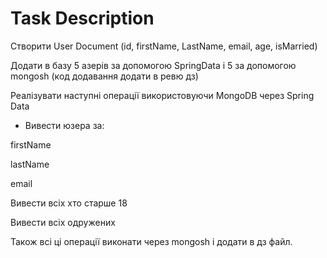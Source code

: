 # Task Description

Створити User Document (id, firstName, LastName, email, age, isMarried)



Додати в базу 5 азерів за допомогою SpringData i 5 за допомогою mongosh (код додавання додати в ревю дз)



Реалізувати наступні операції використовуючи MongoDB через Spring Data

- Вивести юзера за:

firstName

lastName

email



Вивести всіх хто старше 18



Вивести всіх одружених



Також всі ці операції виконати через mongosh i додати в дз файл.
